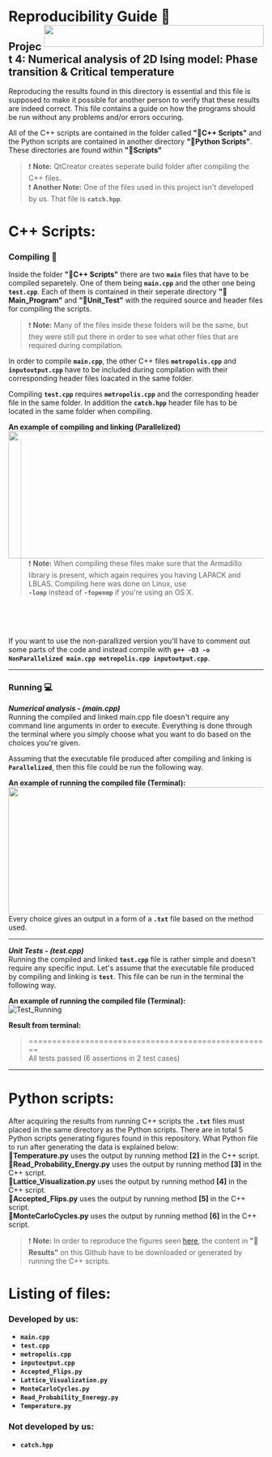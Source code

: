 # Reproducibility Guide :closed_book: <img align ="right" width="434" height="43" src="https://user-images.githubusercontent.com/54407312/68308291-e97ed600-00ac-11ea-829f-992cf0c9a1eb.gif">

## Project 4: Numerical analysis of 2D Ising model: Phase transition & Critical temperature

Reproducing the results found in this directory is essential and this file is supposed
to make it possible for another person to verify that these results are indeed correct.
This file contains a guide on how the programs should be run without any problems and/or errors occuring.

All of the C++ scripts are contained in the folder called **":file_folder:C++ Scripts"** and the Python scripts are contained in another directory **":file_folder:Python Scripts"**. These directories are found within  **":file_folder:Scripts"**

> :exclamation: **Note:** QtCreator creates seperate build folder after compiling the C++ files.   
> :exclamation: **Another Note:** One of the files used in this project isn't developed by us. That file is **``catch.hpp``**.

# C++ Scripts:
### Compiling :link:
Inside the folder **":file_folder:C++ Scripts"** there are two **``main``** files that have to be compiled separetely. One of them being 
**``main.cpp``** and the other one being **``test.cpp``**. Each of them is contained in their seperate directory **":file_folder:Main_Program"** and **":file_folder:Unit_Test"** with the required source and header files for compiling the scripts.

> :exclamation: **Note:** Many of the files inside these folders will be the same, but they were still put there in order to see what other files that are required during compilation.

In order to compile **``main.cpp``**, the other C++ files **``metropolis.cpp``** and **``inputoutput.cpp``** have to be included during compilation with their corresponding header files loacated in the same folder.

Compiling **``test.cpp``** requires **``metropolis.cpp``** and the corresponding header file in the same folder. In addition the **``catch.hpp``** header file has to be located in the same folder when compiling.

**An example of compiling and linking (Parallelized)**  
<img align = "left" width="598" height="251" src="https://user-images.githubusercontent.com/54407312/69148288-3ebade80-0ad4-11ea-8e64-693c481454ba.gif">  

> :exclamation: **Note:** When compiling these files make sure that the Armadillo library is present, which again requires you having LAPACK and LBLAS. Compiling here was done on Linux, use <br/> **``-lomp``** instead of **``-fopenmp``** if you're using an OS X.
<br/>
<br/>
<br/>
  
If you want to use the non-parallized version you'll have to comment out some parts of the code and instead compile with **``g++ -O3 -o NonParallelized main.cpp metropolis.cpp inputoutput.cpp``**.

___

### Running :computer:   
***Numerical analysis - (main.cpp)***  
Running the compiled and linked main.cpp file doesn't require any command line arguments in order to execute. Everything is done through the terminal where you simply choose what you want to do based on the choices you're given.  

Assuming that the executable file produced after compiling and linking is **``Parallelized``**, then this file could be run the following way.  

**An example of running the compiled file (Terminal):** 
<img align = "left" width="598" height="251" src="https://user-images.githubusercontent.com/54407312/69172668-8f473180-0afe-11ea-8230-a1477ba4d6e7.gif">  
<br/><br/><br/><br/><br/><br/><br/><br/><br/><br/>

Every choice gives an output in a form of a **``.txt``** file based on the method used.  

___

***Unit Tests - (test.cpp)***  
Running the compiled and linked **``test.cpp``** file is rather simple and doesn't require any specific input. Let's assume  that the executable file produced by compiling and linking is **``test``**. This file can be run in the terminal the following way.

**An example of running the compiled file (Terminal):**  
![Test_Running](https://user-images.githubusercontent.com/54407312/67162027-91339e80-f360-11e9-948c-8c99f60bb6ee.png)

**Result from terminal:**  
> ====================================================  
> All tests passed (6 assertions in 2 test cases)

___

# Python scripts:  
After acquiring the results from running C++ scripts the **``.txt``**  files must placed in the same directory as the Python scripts. There are in total 5 Python scripts generating figures found in this repository. What Python file to run after generating the data is explained below:  
**:page_facing_up:Temperature.py** uses the output by running method **[2]** in the C++ script.<br/> **:page_facing_up:Read_Probability_Energy.py** uses the output by running method **[3]** in the C++ script.<br/>
**:page_facing_up:Lattice_Visualization.py** uses the output by running method **[4]** in the C++ script.<br/>
**:page_facing_up:Accepted_Flips.py** uses the output by running method **[5]** in the C++ script.<br/>
**:page_facing_up:MonteCarloCycles.py** uses the output by running method **[6]** in the C++ script.<br/>

> :exclamation: **Note:** In order to reproduce the figures seen [here](https://github.com/patrykpk/FYS4150/tree/master/Project_4/Figures), the content in **":file_folder:Results"** on this Github have to be downloaded or generated by running the C++ scripts.
 
# Listing of files: 
### Developed by us:
* **``main.cpp``**
* **``test.cpp``**
* **``metropolis.cpp``**
* **``inputoutput.cpp``**
* **``Accepted_Flips.py``**
* **``Lattice_Visualization.py``**
* **``MonteCarloCycles.py``**
* **``Read_Probability_Eneregy.py``**
* **``Temperature.py``**

### Not developed by us:
* **``catch.hpp``**
